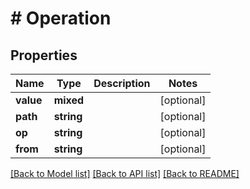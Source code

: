 # # Operation

## Properties

Name | Type | Description | Notes
------------ | ------------- | ------------- | -------------
**value** | **mixed** |  | [optional]
**path** | **string** |  | [optional]
**op** | **string** |  | [optional]
**from** | **string** |  | [optional]

[[Back to Model list]](../../README.md#models) [[Back to API list]](../../README.md#endpoints) [[Back to README]](../../README.md)
